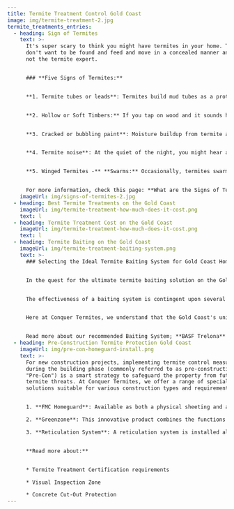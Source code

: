 ```yaml
---
title: Termite Treatment Control Gold Coast
image: img/termite-treatment-2.jpg
termite_treatments_entries:
  - heading: Sign of Termites
    text: >-
      It's super scary to think you might have termites in your home. Termites
      don't want to be found and feed and move in a concealed manner and you're
      not the termite expert.


      ### **Five Signs of Termites:**


      **1. Termite tubes or leads**: Termites build mud tubes as a protective shield to access food. If you see mud tubes along your walls or foundation, it strongly indicates termites.


      **2. Hollow or Soft Timbers:** If you tap on wood and it sounds hollow, it may indicate that termites have eaten the inside of the wood. Damaged wood: Termites eat wood from the inside out, causing it to become thin and brittle. If you see any damaged or softwood in your home, it could be a sign of termites.


      **3. Cracked or bubbling paint**: Moisture buildup from termite activity can cause the paint on wooden surfaces to crack or bubble.


      **4. Termite noise**: At the quiet of the night, you might hear a tapping noise or a crunching munching sound.


      **5. Winged Termites -** **Swarms:** Occasionally, termites swarm to start new colonies. If you see a swarm of winged termites (Alates) or find discarded wings, especially near light sources, this could indicate a termite presence.


      For more information, check this page: **What are the Signs of Termites?**
    imageUrl: img/signs-of-termites-2.jpg
  - heading: Best Termite Treatments on the Gold Coast
    imageUrl: img/termite-treatment-how-much-does-it-cost.png
    text: l
  - heading: Termite Treatment Cost on the Gold Coast
    imageUrl: img/termite-treatment-how-much-does-it-cost.png
    text: l
  - heading: Termite Baiting on the Gold Coast
    imageUrl: img/termite-treatment-baiting-system.png
    text: >-
      ### Selecting the Ideal Termite Baiting System for Gold Coast Homes


      In the quest for the ultimate termite baiting solution on the Gold Coast, it's imperative to look beyond the surface and choose a system that delivers real results. 


      The effectiveness of a baiting system is contingent upon several factors, including its ability to attract termites, the bait's quality, and the system's design.


      Here at Conquer Termites, we understand that the Gold Coast's unique climate and termite species require a baiting system that is robust and reliable. 


      Read more about our recommended Baiting System; **BASF Trelona**
  - heading: Pre-Construction Termite Protection Gold Coast
    imageUrl: img/pre-con-homeguard-install.png
    text: >-
      For new construction projects, implementing termite control measures
      during the building phase (commonly referred to as pre-construction or
      "Pre-Con") is a smart strategy to safeguard the property from future
      termite threats. At Conquer Termites, we offer a range of specialized
      solutions suitable for various construction types and requirements:


      1. **FMC Homeguard**: Available as both a physical sheeting and a parging paint, FMC Homeguard acts as an effective termite barrier. It is specifically engineered to prevent termite entry, providing lasting defence for the new build.

      2. **Greenzone**: This innovative product combines the functions of an expansion joint foam with termite-repellent capabilities. Greenzone is an excellent choice for builders looking for a dual-purpose solution that also repels termites.

      3. **Reticulation System**: A reticulation system is installed along the external perimeter of the building and involves a network of underground pipes. This system is designed for the future reapplication of termite control chemicals, offering a long-term termite management solution without the need for disruptive re-treatment processes.


      **Read more about:**


      * Termite Treatment Certification requirements

      * Visual Inspection Zone

      * Concrete Cut-Out Protection
---
```

